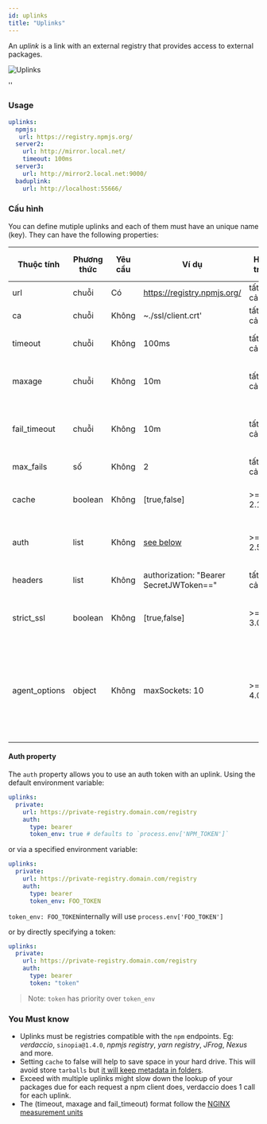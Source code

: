```yaml
---
id: uplinks
title: "Uplinks"
---
```


An *uplink* is a link with an external registry that provides access to external packages.

![Uplinks](https://user-images.githubusercontent.com/558752/52976233-fb0e3980-33c8-11e9-8eea-5415e6018144.png)

<div id="codefund">''</div>

### Usage

```yaml
uplinks:
  npmjs:
   url: https://registry.npmjs.org/
  server2:
    url: http://mirror.local.net/
    timeout: 100ms
  server3:
    url: http://mirror2.local.net:9000/
  baduplink:
    url: http://localhost:55666/
```

### Cấu hình

You can define mutiple uplinks and each of them must have an unique name (key). They can have the following properties:

| Thuộc tính    | Phương thức | Yêu cầu | Ví dụ                                   | Hỗ trợ   | Miêu tả                                                                                                                                                                  | Giá trị mặc định |
| ------------- | ----------- | ------- | --------------------------------------- | -------- | ------------------------------------------------------------------------------------------------------------------------------------------------------------------------ | ---------------- |
| url           | chuỗi       | Có      | https://registry.npmjs.org/             | tất cả   | The registry url                                                                                                                                                         | npmjs            |
| ca            | chuỗi       | Không   | ~./ssl/client.crt'                      | tất cả   | SSL path certificate                                                                                                                                                     | No default       |
| timeout       | chuỗi       | Không   | 100ms                                   | tất cả   | set new timeout for the request                                                                                                                                          | 30s              |
| maxage        | chuỗi       | Không   | 10m                                     | tất cả   | the time threshold to the cache is valid                                                                                                                                 | 2m               |
| fail_timeout  | chuỗi       | Không   | 10m                                     | tất cả   | defines max time when a request becomes a failure                                                                                                                        | 5m               |
| max_fails     | số          | Không   | 2                                       | tất cả   | limit maximun failure request                                                                                                                                            | 2                |
| cache         | boolean     | Không   | [true,false]                            | >= 2.1   | cache all remote tarballs in storage                                                                                                                                     | true             |
| auth          | list        | Không   | [see below](uplinks.md#auth-property)   | >= 2.5   | assigns the header 'Authorization' [more info](http://blog.npmjs.org/post/118393368555/deploying-with-npm-private-modules)                                               | disabled         |
| headers       | list        | Không   | authorization: "Bearer SecretJWToken==" | tất cả   | list of custom headers for the uplink                                                                                                                                    | disabled         |
| strict_ssl    | boolean     | Không   | [true,false]                            | >= 3.0   | If true, requires SSL certificates be valid.                                                                                                                             | true             |
| agent_options | object      | Không   | maxSockets: 10                          | >= 4.0.2 | options for the HTTP or HTTPS Agent responsible for managing uplink connection persistence and reuse [more info](https://nodejs.org/api/http.html#http_class_http_agent) | No default       |

#### Auth property

The `auth` property allows you to use an auth token with an uplink. Using the default environment variable:

```yaml
uplinks:
  private:
    url: https://private-registry.domain.com/registry
    auth:
      type: bearer
      token_env: true # defaults to `process.env['NPM_TOKEN']`
```

or via a specified environment variable:

```yaml
uplinks:
  private:
    url: https://private-registry.domain.com/registry
    auth:
      type: bearer
      token_env: FOO_TOKEN
```

`token_env: FOO_TOKEN`internally will use `process.env['FOO_TOKEN']`

or by directly specifying a token:

```yaml
uplinks:
  private:
    url: https://private-registry.domain.com/registry
    auth:
      type: bearer
      token: "token"
```

> Note: `token` has priority over `token_env`

### You Must know

* Uplinks must be registries compatible with the `npm` endpoints. Eg: *verdaccio*, `sinopia@1.4.0`, *npmjs registry*, *yarn registry*, *JFrog*, *Nexus* and more.
* Setting `cache` to false will help to save space in your hard drive. This will avoid store `tarballs` but [it will keep metadata in folders](https://github.com/verdaccio/verdaccio/issues/391).
* Exceed with multiple uplinks might slow down the lookup of your packages due for each request a npm client does, verdaccio does 1 call for each uplink.
* The (timeout, maxage and fail_timeout) format follow the [NGINX measurement units](http://nginx.org/en/docs/syntax.html)